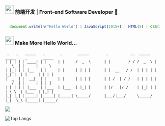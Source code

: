 ### <img src="https://emojis.slackmojis.com/emojis/images/1592937940/9450/jmr_galactic.png?1592937940"  width="28" /> 前端开发 | Front-end Software Developer :wave:

```javascript

  document.writeln("Hello World") | JavaScript(2015+) | HTML(5) | CSS(3) 💬

```

### <img src="https://emojis.slackmojis.com/emojis/images/1569381018/6481/heart-8bit-1.gif?1569381018" width="28" /> Make More Hello World...

```
 _   _   _____   _       _       _____        _          __  _____   _____    _       _____  
| | | | | ____| | |     | |     /  _  \      | |        / / /  _  \ |  _  \  | |     |  _  \ 
| |_| | | |__   | |     | |     | | | |      | |  __   / /  | | | | | |_| |  | |     | | | | 
|  _  | |  __|  | |     | |     | | | |      | | /  | / /   | | | | |  _  /  | |     | | | | 
| | | | | |___  | |___  | |___  | |_| |      | |/   |/ /    | |_| | | | \ \  | |___  | |_| | 
|_| |_| |_____| |_____| |_____| \_____/      |___/|___/     \_____/ |_|  \_\ |_____| |_____/ 

```

![](https://visitor-badge.glitch.me/badge?page_id=djkloop)

![Top Langs](https://github-readme-stats.vercel.app/api/top-langs/?username=djkloop&theme=buefy)

<!-- ![Anurag's github stats](https://github-readme-stats.vercel.app/api?username=djkloop&show_icons=true&theme=vue-dark) -->

<!--
**djkloop/djkloop** is a ✨ _special_ ✨ repository because its `README.md` (this file) appears on your GitHub profile.

Here are some ideas to get you started:

- 🔭 I’m currently working on ...
- 🌱 I’m currently learning ...
- 👯 I’m looking to collaborate on ...
- 🤔 I’m looking for help with ...
- 💬 Ask me about ...
- 📫 How to reach me: ...
- 😄 Pronouns: ...
- ⚡ Fun fact: ...
-->
